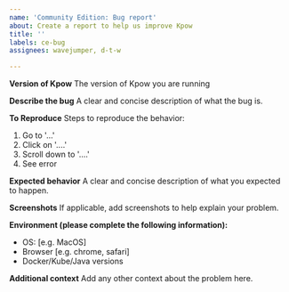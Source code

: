 ```yaml
---
name: 'Community Edition: Bug report'
about: Create a report to help us improve Kpow
title: ''
labels: ce-bug
assignees: wavejumper, d-t-w

---
```


**Version of Kpow**
The version of Kpow you are running

**Describe the bug**
A clear and concise description of what the bug is.

**To Reproduce**
Steps to reproduce the behavior:
1. Go to '...'
2. Click on '....'
3. Scroll down to '....'
4. See error

**Expected behavior**
A clear and concise description of what you expected to happen.

**Screenshots**
If applicable, add screenshots to help explain your problem.

**Environment (please complete the following information):**
 - OS: [e.g. MacOS]
 - Browser [e.g. chrome, safari]
 - Docker/Kube/Java versions

**Additional context**
Add any other context about the problem here.
